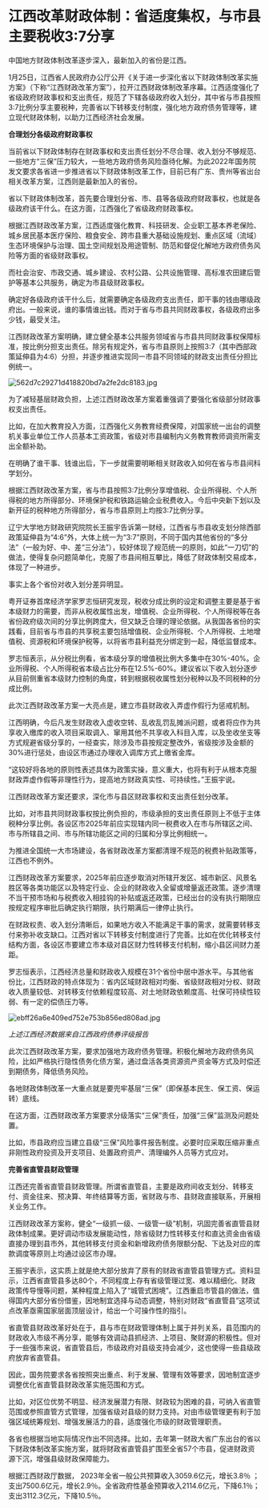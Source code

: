 # 江西改革财政体制：省适度集权，与市县主要税收3:7分享

中国地方财政体制改革逐步深入，最新加入的省份是江西。

1月25日，江西省人民政府办公厅公开《关于进一步深化省以下财政体制改革实施方案》（下称“江西财政改革方案”），拉开江西财政体制改革序幕。江西适度强化了省级政府财政事权和支出责任，规范了下辖各级政府收入划分，其中省与市县按照3∶7比例分享主要税种，完善省以下转移支付制度，强化地方政府债务管理等，建立现代财政体制，以助力江西经济社会发展。

**合理划分各级政府财政事权**

当前省以下财政体制存在财政事权和支出责任划分不尽合理、收入划分不够规范、一些地方“三保”压力较大，一些地方政府债务风险亟待化解。为此2022年国务院发文要求各省进一步推进省以下财政体制改革工作，目前已有广东、贵州等省出台相关改革方案，江西则是最新加入的省份。

省以下财政体制改革，首先要合理划分省、市、县等各级政府财政事权，也就是各级政府该干什么。在这方面，江西强化了省级政府财政事权。

根据江西财政改革方案，江西适度强化教育、科技研发、企业职工基本养老保险、城乡居民基本医疗保险、粮食安全、跨市县重大基础设施规划、重点区域（流域）生态环境保护与治理、国土空间规划及用途管制、防范和督促化解地方政府债务风险等方面的省级财政事权。

而社会治安、市政交通、城乡建设、农村公路、公共设施管理、高标准农田建后管护等基本公共服务，确定为市县级财政事权。

确定好各级政府该干什么后，就需要确定各级政府支出责任，即干事的钱由哪级政府出。一般来说，谁的事情谁出钱。而对于省与市县共同财政事权，各级政府出多少钱，最受关注。

江西财政改革方案明确，建立健全基本公共服务领域省与市县共同财政事权保障标准，按比例分担支出责任。除另有规定外，省与市县原则上按照3∶7（其中西部政策延伸县为4∶6）分担，并逐步推进实现同一市县不同领域的财政支出责任分担比例统一。

![562d7c29271d418820bd7a2fe2dc8183.jpg](https://raw.githubusercontent.com/qqhsx/qqnews_image/main/2024/01/26/江西改革财政体制：省适度集权，与市县主要税收3_7分享/562d7c29271d418820bd7a2fe2dc8183.jpg)

为了减轻基层财政负担，上述江西财政改革方案着重强调了要强化省级部分财政事权支出责任。

比如，在加大教育投入方面，江西强化义务教育经费保障，对国家统一出台的调整机关事业单位工作人员基本工资政策，省级对市县编制内义务教育教师调资所需支出全额补助。

在明确了谁干事、钱谁出后，下一步就需要明晰相关财政收入如何在省与市县间科学划分。

根据江西财政改革方案，省与市县按照3∶7比例分享增值税、企业所得税、个人所得税的地方所得部分、环境保护税和铁路运输企业税费收入。今后中央新下划以及新开征的税种地方所得部分，省与市县原则上均按3∶7比例分享。

辽宁大学地方财政研究院院长王振宇告诉第一财经，江西省与市县收支划分除西部政策延伸县为“4:6”外，大体上统一为“3:7”原则，不同于国内其他省份的“多分法”（一般为好、中、差“三分法”），较好体现了规范统一的原则，如此“一刀切”的做法，使得复杂问题简单化，克服了市县间相互攀比，降低了财政体制交易成本，体现了一种进步。

事实上各个省份对收入划分差异明显。

粤开证券首席经济学家罗志恒研究发现，税收分成比例的设定和调整主要是基于省本级财力的需要，而非从税收属性出发，增值税、企业所得税、个人所得税等在各省份政府级次间的分享比例跨度大，但又缺乏合理的理论依据。从我国各省份的实践看，目前省与市县的共享税主要包括增值税、企业所得税、个人所得税、土地增值税、资源税和环境保护税等，以将省市县利益充分绑定到一起，降低监督成本。

罗志恒表示，从分税比例看，省本级分享的增值税比例大多集中在30%-40%。企业所得税、个人所得税省本级占比分布在12.5%-60%。建议省以下收入划分逐步从目前侧重省本级财力控制的角度，转到根据税收属性划分税种以及不同税种的分成比例。

此次江西财政改革方案一大亮点是，建立市县财政收入弄虚作假行为惩戒机制。

江西明确，今后凡发生财政收入虚收空转、乱收乱罚乱摊派问题，或者将应作为共享收入缴库的收入项目采取调入、窜用其他不共享收入科目入库，以及坐收坐支等方式规避省级分享的，一经查实，除涉及市县按规定整改外，省级按涉及金额的30%进行惩处，由设区市通过办理收入调库方式上缴省金库。

“这较好将各地的原则性表述具体为政策实操，意义重大，也将有利于从根本克服财政弄虚作假等非理性行为，提高地方财政真实性、可持续性。”王振宇说。

江西财政改革方案还要求，深化市与县区财政事权和支出责任划分改革。

比如，对市县共同财政事权按比例负担的，市级承担的支出责任原则上不低于主体税种分享比例。各设区市2025年前应实现辖内同一税费收入在市与所辖区之间、市与所辖县之间、市与所辖功能区之间的归属和分享比例相统一。

为推进全国统一大市场建设，各省财政改革方案都清理不规范的税费补贴政策等，江西也不例外。

江西财政改革方案要求，2025年前应逐步取消对所辖开发区、城市新区、风景名胜区等各类功能区以及特定行业、企业的财政收入全留或增量返还政策。逐步清理不当干预市场和与税费收入相挂钩的补贴或返还政策，已经出台的没有执行期限应按规定程序审批后确定执行期限，执行期满后一律停止执行。

在财政权责、收入划分清晰后，如果地方收入不能满足干事的需求，就需要转移支付来弥补收支缺口。江西对省以下转移支付制度进行了完善。比如在优化转移支付结构方面，各设区市要建立市本级对县区财力性转移支付机制，缩小县区间财力差距。

罗志恒表示，江西经济总量和财政收入规模在31个省份中居中游水平。与其他省份比，江西财政的特点体现为：省内区域财政相对均衡、省级财政相对分权、财政收入质量较低、对转移支付依赖程度较高、对土地财政依赖度高、社保可持续性较弱、有一定的偿债压力等。

![ebff26a6e409ed752e753b856ed808ad.jpg](https://raw.githubusercontent.com/qqhsx/qqnews_image/main/2024/01/26/江西改革财政体制：省适度集权，与市县主要税收3_7分享/ebff26a6e409ed752e753b856ed808ad.jpg)

_上述江西经济数据来自江西政府债券评级报告_

此次江西财政改革方案，要求加强地方政府债务管理。积极化解地方政府债务风险，比如严格执行隐性债务化债方案，通过盘活各类资源资产资金等方式及时偿还到期债务，降低债务风险。

各地财政体制改革一大重点就是要兜牢基层“三保”（即保基本民生、保工资、保运转）底线。

在这方面，江西财政改革方案要求分级落实“三保”责任，加强“三保”监测及问题处置。

比如，市县政府应当建立县级“三保”风险事件报告制度。必要时应采取压缩非重点非刚性政府投资及开支项目、处置政府资产、清理编外人员等方式应对。

**完善省直管县财政管理**

江西还完善省直管县财政管理。所谓省直管县，主要是政府间收支划分、转移支付、资金往来、预决算、年终结算等方面，省财政与市、县财政直接联系，开展相关业务工作。

江西财政改革方案称，健全“一级抓一级、一级管一级”机制，巩固完善省直管县财政体制成果。更好调动市级发展能动性，除省级财力性转移支付和直达资金由省级直接办理到县市外，其他转移支付资金和新增政府债务限额分配、下达及对应的库款调度等原则上均通过设区市办理。

王振宇表示，这实质上就是绝大部分放弃了原有的财政省直管县管理方式。资料显示，江西省直管县多达80个，不同程度上存有省级管理过宽、难以精细化、财政政策传导慢等问题，某种程度上陷入了“城管式困境”。江西重启市管县的做法，值得国内大部分省份借鉴，因地制宜选择与动态调整，特别对财政“省直管县”这项试点改革亟需国家层面顶层设计，给出一个可操作性的指引。

省直管县财政改革好处在于，县与市在财政管理体制上属于并列关系，县范围内的财政收入市级不再分享，能够有效调动县抓经济、上项目、聚财源的积极性。但对于一些强市来说，省直管县后，市级政府对县级支持会减少，这也使得一些县级政府放弃省直管县。

因此，国务院要求各省按照突出重点、利于发展、管理有效等要求，因地制宜逐步调整优化省直管县财政改革实施范围和方式。

比如，对区位优势不明显、经济发展潜力有限、财政较为困难的县，可纳入省直管范围或参照直管方式管理，加强省级对县级的财力支持。对由市级管理更有利于加强区域统筹规划、增强发展活力的县，适度强化市级的财政管理职责。

各省也根据当地实际情况作出不同选择。比如，去年第一财政大省广东出台的省以下财政体制改革实施方案，就将财政省直管县扩围至全省57个市县，促进财政资源下沉，增强县级财政保障能力。

根据江西财政厅数据， 2023年全省一般公共预算收入3059.6亿元，增长3.8％
；支出7500.6亿元，增长2.9％。全省政府性基金预算收入2114.6亿元，下降6.1％；支出3112.3亿元，下降10.5％。

